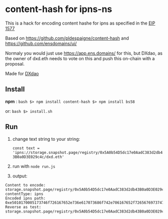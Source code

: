 # content-hash for ipns-ns

This is a hack for encoding content hashe for ipns as specified in the [EIP 1577](https://github.com/ethereum/EIPs/blob/master/EIPS/eip-1577.md)

Based on https://github.com/pldespaigne/content-hash and https://github.com/ensdomains/ui/

Normaly you would just use https://app.ens.domains/ for this, but DXdao, as the owner of dxd.eth needs to vote on this and push this on-chain with a proposal.

Made for [DXdao](https://dxdao.eth.link/#/)

## Install

**npm** :
	```bash
	$> npm install content-hash
	$> npm install bs58
	```

or:
	```bash
    $> install.sh
	```

## Run

1. change text string to your string:
    
    ```const text = 'ipns://storage.snapshot.page/registry/0x5A0b54D5dc17e0AadC383d2db43B0a0D3E029c4c/dxd.eth'```
    
2. run with ```node run.js```

3. output:
```
Content to encode: storage.snapshot.page/registry/0x5A0b54D5dc17e0AadC383d2db43B0a0D3E029c4c/dxd.eth
contentType: ipns
Encoded ipns path: 0xe5010170005173746f726167652e736e617073686f742e706167652f72656769737472792f3078354130623534443564633137653041616443333833643264623433423061304433453032396334632f6478642e657468
Reverse as test: storage.snapshot.page/registry/0x5A0b54D5dc17e0AadC383d2db43B0a0D3E029c4c/dxd.eth
```